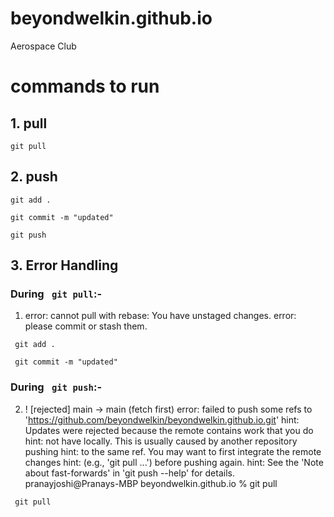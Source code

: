# beyondwelkin.github.io
Aerospace Club

# commands to run
## 1. pull
```git pull```
## 2. push
```git add .```

```git commit -m "updated" ```

```git push```
## 3. Error Handling
### During ``` git pull```:- 
1. error: cannot pull with rebase: You have unstaged changes.
error: please commit or stash them.

``` git add .```

``` git commit -m "updated"```

###  During ``` git push```:-
2. ! [rejected]        main -> main (fetch first)
error: failed to push some refs to 'https://github.com/beyondwelkin/beyondwelkin.github.io.git'
hint: Updates were rejected because the remote contains work that you do
hint: not have locally. This is usually caused by another repository pushing
hint: to the same ref. You may want to first integrate the remote changes
hint: (e.g., 'git pull ...') before pushing again.
hint: See the 'Note about fast-forwards' in 'git push --help' for details.
pranayjoshi@Pranays-MBP beyondwelkin.github.io % git pull

``` git pull```


